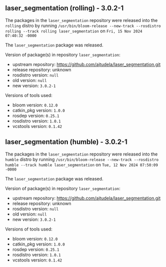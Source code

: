 ## laser_segmentation (rolling) - 3.0.2-1

The packages in the `laser_segmentation` repository were released into the `rolling` distro by running `/usr/bin/bloom-release --new-track --rosdistro rolling --track rolling laser_segmentation` on `Fri, 15 Nov 2024 07:40:32 -0000`

The `laser_segmentation` package was released.

Version of package(s) in repository `laser_segmentation`:

- upstream repository: https://github.com/ajtudela/laser_segmentation.git
- release repository: unknown
- rosdistro version: `null`
- old version: `null`
- new version: `3.0.2-1`

Versions of tools used:

- bloom version: `0.12.0`
- catkin_pkg version: `1.0.0`
- rosdep version: `0.25.1`
- rosdistro version: `1.0.1`
- vcstools version: `0.1.42`


## laser_segmentation (humble) - 3.0.2-1

The packages in the `laser_segmentation` repository were released into the `humble` distro by running `/usr/bin/bloom-release --new-track --rosdistro humble --track humble laser_segmentation` on `Tue, 12 Nov 2024 07:50:09 -0000`

The `laser_segmentation` package was released.

Version of package(s) in repository `laser_segmentation`:

- upstream repository: https://github.com/ajtudela/laser_segmentation.git
- release repository: unknown
- rosdistro version: `null`
- old version: `null`
- new version: `3.0.2-1`

Versions of tools used:

- bloom version: `0.12.0`
- catkin_pkg version: `1.0.0`
- rosdep version: `0.25.1`
- rosdistro version: `1.0.1`
- vcstools version: `0.1.42`


